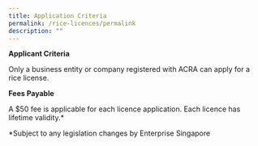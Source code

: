 ```yaml
---
title: Application Criteria
permalink: /rice-licences/permalink
description: ""
---
```

**Applicant Criteria**

Only a business entity or company registered with ACRA can apply for a rice license.

**Fees Payable**

A $50 fee is applicable for each licence application. Each licence has lifetime validity.*









*Subject to any legislation changes by Enterprise Singapore